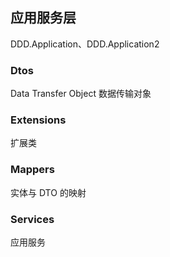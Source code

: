 ﻿## 应用服务层

DDD.Application、DDD.Application2

### Dtos

Data Transfer Object 数据传输对象

### Extensions

扩展类

### Mappers

实体与 DTO 的映射

### Services

应用服务